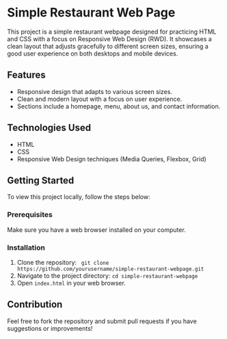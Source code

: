 
# Simple Restaurant Web Page

This project is a simple restaurant webpage designed for practicing HTML and CSS with a focus on Responsive Web Design (RWD). It showcases a clean layout that adjusts gracefully to different screen sizes, ensuring a good user experience on both desktops and mobile devices.

## Features

- Responsive design that adapts to various screen sizes.
- Clean and modern layout with a focus on user experience.
- Sections include a homepage, menu, about us, and contact information.

## Technologies Used

- HTML
- CSS
- Responsive Web Design techniques (Media Queries, Flexbox, Grid)

## Getting Started

To view this project locally, follow the steps below:

### Prerequisites

Make sure you have a web browser installed on your computer.

### Installation

1. Clone the repository:
` git clone https://github.com/yourusername/simple-restaurant-webpage.git`
2. Navigate to the project directory:
  `cd simple-restaurant-webpage`
3. Open `index.html` in your web browser.

## Contribution
Feel free to fork the repository and submit pull requests if you have suggestions or improvements!

